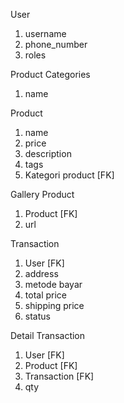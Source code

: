 User 
1. username
2. phone_number
3. roles

Product Categories
1. name

Product
1. name
2. price
3. description
4. tags
5. Kategori product [FK]

Gallery Product
1. Product [FK]
2. url

Transaction
1. User [FK]
2. address
3. metode bayar
4. total price
5. shipping price
6. status

Detail Transaction
1. User [FK]
2. Product [FK]
3. Transaction [FK]
4. qty